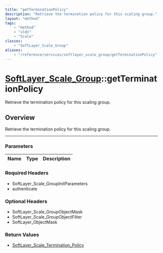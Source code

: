 ```yaml
---
title: "getTerminationPolicy"
description: "Retrieve the termination policy for this scaling group."
layout: "method"
tags:
    - "method"
    - "sldn"
    - "Scale"
classes:
    - "SoftLayer_Scale_Group"
aliases:
    - "/reference/services/softlayer_scale_group/getTerminationPolicy"
---
```

# [SoftLayer_Scale_Group](/reference/services/SoftLayer_Scale_Group)::getTerminationPolicy


Retrieve the termination policy for this scaling group.


## Overview 
Retrieve the termination policy for this scaling group.

-----

### Parameters 
|Name | Type | Description |
| --- | --- | --- |


### Required Headers
* SoftLayer_Scale_GroupInitParameters
* authenticate


### Optional Headers
* SoftLayer_Scale_GroupObjectMask
* SoftLayer_Scale_GroupObjectFilter
* SoftLayer_ObjectMask

### Return Values
* <a href='/reference/datatypes/SoftLayer_Scale_Termination_Policy'>SoftLayer_Scale_Termination_Policy </a>




